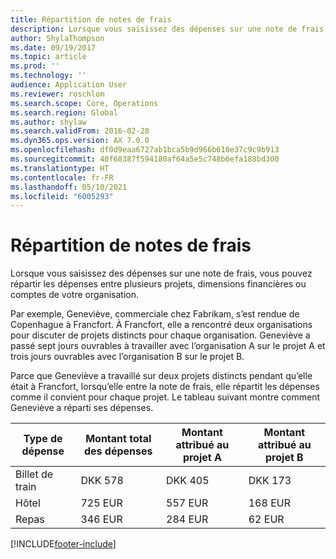 ```yaml
---
title: Répartition de notes de frais
description: Lorsque vous saisissez des dépenses sur une note de frais, vous pouvez répartir les dépenses entre plusieurs projets, entités juridiques ou comptes de votre organisation.
author: ShylaThompson
ms.date: 09/19/2017
ms.topic: article
ms.prod: ''
ms.technology: ''
audience: Application User
ms.reviewer: roschlom
ms.search.scope: Core, Operations
ms.search.region: Global
ms.author: shylaw
ms.search.validFrom: 2016-02-28
ms.dyn365.ops.version: AX 7.0.0
ms.openlocfilehash: df0d9eaa6727ab1bca5b9d966b610e37c9c9b913
ms.sourcegitcommit: 40f68387f594180af64a5e5c748b6efa188bd300
ms.translationtype: HT
ms.contentlocale: fr-FR
ms.lasthandoff: 05/10/2021
ms.locfileid: "6005293"
---
```

# <a name="expense-report-distributions"></a>Répartition de notes de frais

Lorsque vous saisissez des dépenses sur une note de frais, vous pouvez répartir les dépenses entre plusieurs projets, dimensions financières ou comptes de votre organisation.

Par exemple, Geneviève, commerciale chez Fabrikam, s’est rendue de Copenhague à Francfort. À Francfort, elle a rencontré deux organisations pour discuter de projets distincts pour chaque organisation. Geneviève a passé sept jours ouvrables à travailler avec l’organisation A sur le projet A et trois jours ouvrables avec l’organisation B sur le projet B.

Parce que Geneviève a travaillé sur deux projets distincts pendant qu’elle était à Francfort, lorsqu’elle entre la note de frais, elle répartit les dépenses comme il convient pour chaque projet. Le tableau suivant montre comment Geneviève a réparti ses dépenses.


| Type de dépense | Montant total des dépenses|Montant attribué au projet A| Montant attribué au projet B |
|--------------|---------------------|-------------------------------|---------------------------------|
|Billet de train   |DKK 578              |DKK 405                        |DKK 173                          |
|Hôtel         |725 EUR              |557 EUR                        |168 EUR                          |
|Repas         |346 EUR              |284 EUR                        |62 EUR                           |



[!INCLUDE[footer-include](../includes/footer-banner.md)]